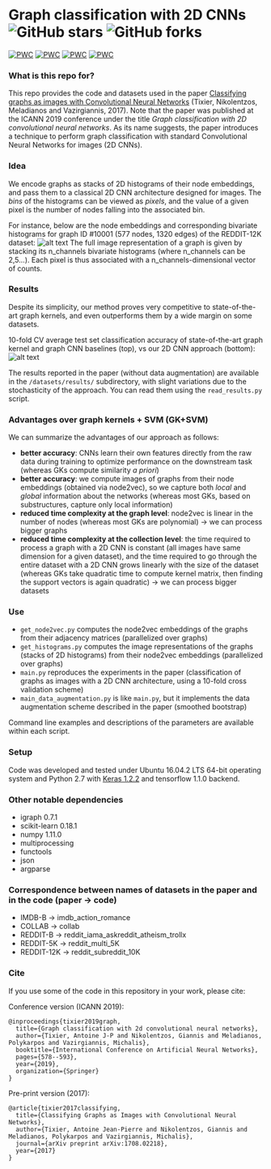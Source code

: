 # Graph classification with 2D CNNs ![GitHub stars](https://img.shields.io/github/stars/tixierae/graph_2D_CNN.svg?style=plastic) ![GitHub forks](https://img.shields.io/github/forks/tixierae/graph_2D_CNN.svg?color=blue&style=plastic)

[![PWC](https://img.shields.io/endpoint.svg?url=https://paperswithcode.com/badge/graph-classification-with-2d-convolutional/graph-classification-on-collab)](https://paperswithcode.com/sota/graph-classification-on-collab?p=graph-classification-with-2d-convolutional) [![PWC](https://img.shields.io/endpoint.svg?url=https://paperswithcode.com/badge/graph-classification-with-2d-convolutional/graph-classification-on-re-m12k)](https://paperswithcode.com/sota/graph-classification-on-re-m12k?p=graph-classification-with-2d-convolutional) [![PWC](https://img.shields.io/endpoint.svg?url=https://paperswithcode.com/badge/graph-classification-with-2d-convolutional/graph-classification-on-re-m5k)](https://paperswithcode.com/sota/graph-classification-on-re-m5k?p=graph-classification-with-2d-convolutional) [![PWC](https://img.shields.io/endpoint.svg?url=https://paperswithcode.com/badge/graph-classification-with-2d-convolutional/graph-classification-on-imdb-b)](https://paperswithcode.com/sota/graph-classification-on-imdb-b?p=graph-classification-with-2d-convolutional)

### What is this repo for?
This repo provides the code and datasets used in the paper [Classifying graphs as images with Convolutional Neural Networks](https://arxiv.org/abs/1708.02218) (Tixier, Nikolentzos, Meladianos and Vazirgiannis, 2017). Note that the paper was published at the ICANN 2019 conference under the title *Graph classification with 2D convolutional neural networks*. As its name suggests, the paper introduces a technique to perform graph classification with standard Convolutional Neural Networks for images (2D CNNs).

### Idea
We encode graphs as stacks of 2D histograms of their node embeddings, and pass them to a classical 2D CNN architecture designed for images. The *bins* of the histograms can be viewed as *pixels*, and the value of a given pixel is the number of nodes falling into the associated bin.

For instance, below are the node embeddings and corresponding bivariate histograms for graph ID #10001 (577 nodes, 1320 edges) of the REDDIT-12K dataset:
![alt text](https://github.com/Tixierae/graph_2D_CNN/raw/master/image_example_graph_cnn_github.png)
The full image representation of a graph is given by stacking its n_channels bivariate histograms (where n_channels can be 2,5...). Each pixel is thus associated with a n_channels-dimensional vector of counts.

### Results
Despite its simplicity, our method proves very competitive to state-of-the-art graph kernels, and even outperforms them by a wide margin on some datasets. 

10-fold CV average test set classification accuracy of state-of-the-art graph kernel and graph CNN baselines (top), vs our 2D CNN approach (bottom):
![alt text](https://github.com/Tixierae/graph_2D_CNN/raw/master/results_graph_cnn_github.png)

The results reported in the paper (without data augmentation) are available in the `/datasets/results/` subdirectory, with slight variations due to the stochasticity of the approach. You can read them using the `read_results.py` script.

### Advantages over graph kernels + SVM (GK+SVM)
We can summarize the advantages of our approach as follows:
* **better accuracy**: CNNs learn their own features directly from the raw data during training to optimize performance on the downstream task (whereas GKs compute similarity *a priori*)
* **better accuracy**: we compute images of graphs from their node embeddings (obtained via node2vec), so we capture both *local* and *global* information about the networks (whereas most GKs, based on substructures, capture only local information)
* **reduced time complexity at the graph level**: node2vec is linear in the number of nodes (whereas most GKs are polynomial) -> we can process bigger graphs
* **reduced time complexity at the collection level**: the time required to process a graph with a 2D CNN is constant (all images have same dimension for a given dataset), and the time required to go through the entire dataset with a 2D CNN grows linearly with the size of the dataset (whereas GKs take quadratic time to compute kernel matrix, then finding the support vectors is again quadratic) -> we can process bigger datasets


### Use
* `get_node2vec.py` computes the node2vec embeddings of the graphs from their adjacency matrices (parallelized over graphs)
* `get_histograms.py` computes the image representations of the graphs (stacks of 2D histograms) from their node2vec embeddings (parallelized over graphs)
* `main.py` reproduces the experiments in the paper (classification of graphs as images with a 2D CNN architecture, using a 10-fold cross validation scheme)
* `main_data_augmentation.py` is like `main.py`, but it implements the data augmentation scheme described in the paper (smoothed bootstrap)

Command line examples and descriptions of the parameters are available within each script.

### Setup 
Code was developed and tested under Ubuntu 16.04.2 LTS 64-bit operating system and Python 2.7 with [Keras 1.2.2](https://faroit.github.io/keras-docs/1.2.2/) and tensorflow 1.1.0 backend.

### Other notable dependencies
* igraph 0.7.1
* scikit-learn 0.18.1
* numpy 1.11.0
* multiprocessing
* functools
* json
* argparse

### Correspondence between names of datasets in the paper and in the code (paper -> code)
* IMDB-B -> imdb_action_romance
* COLLAB -> collab
* REDDIT-B -> reddit_iama_askreddit_atheism_trollx
* REDDIT-5K -> reddit_multi_5K
* REDDIT-12K -> reddit_subreddit_10K

### Cite
If you use some of the code in this repository in your work, please cite:

Conference version (ICANN 2019):
````
@inproceedings{tixier2019graph,
  title={Graph classification with 2d convolutional neural networks},
  author={Tixier, Antoine J-P and Nikolentzos, Giannis and Meladianos, Polykarpos and Vazirgiannis, Michalis},
  booktitle={International Conference on Artificial Neural Networks},
  pages={578--593},
  year={2019},
  organization={Springer}
}
````

Pre-print version (2017):
````
@article{tixier2017classifying,
  title={Classifying Graphs as Images with Convolutional Neural Networks},
  author={Tixier, Antoine Jean-Pierre and Nikolentzos, Giannis and Meladianos, Polykarpos and Vazirgiannis, Michalis},
  journal={arXiv preprint arXiv:1708.02218},
  year={2017}
}
````
